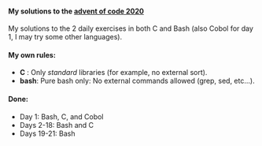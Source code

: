 #### My solutions to the [advent of code 2020](https://adventofcode.com/2020)

My solutions to the 2 daily exercises in both C and Bash (also Cobol for day 1, I may try some other languages).

#### My own rules:
 - **C** : Only *standard* libraries (for example, no external sort).
 - **bash**: Pure bash only: No external commands allowed (grep, sed, etc...).

#### Done:
 -  Day  1:     Bash, C, and Cobol
 -  Days 2-18:  Bash and C
 -  Days 19-21: Bash

